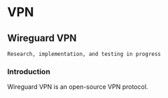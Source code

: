 # VPN

## Wireguard VPN

```{note}
Research, implementation, and testing in progress
```

### Introduction

Wireguard VPN is an open-source VPN protocol.
